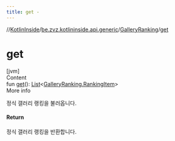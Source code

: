 ```yaml
---
title: get -
---
```

//[KotlinInside](../../index.md)/[be.zvz.kotlininside.api.generic](../index.md)/[GalleryRanking](index.md)/[get](get.md)



# get  
[jvm]  
Content  
fun [get](get.md)(): [List](https://kotlinlang.org/api/latest/jvm/stdlib/kotlin.collections/-list/index.html)<[GalleryRanking.RankingItem](-ranking-item/index.md)>  
More info  


정식 갤러리 랭킹을 불러옵니다.



#### Return  


정식 갤러리 랭킹을 반환합니다.

  



